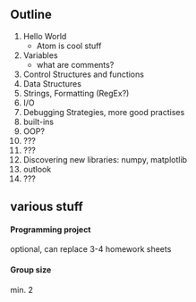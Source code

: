 ## Outline

1. Hello World
    - Atom is cool stuff
2. Variables
    - what are comments?
3. Control Structures and functions
4. Data Structures
5. Strings, Formatting (RegEx?)
6. I/O
7. Debugging Strategies, more good practises
8. built-ins
9. OOP?
10. ???
11. ???
12. Discovering new libraries: numpy, matplotlib
13. outlook
14. ???

## various stuff

#### Programming project
optional, can replace 3-4 homework sheets

#### Group size
min. 2
